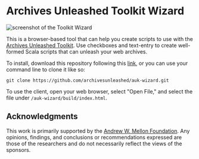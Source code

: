 # Archives Unleashed Toolkit Wizard

![screenshot of the Toolkit Wizard](https://user-images.githubusercontent.com/3834704/33250099-98fcf4d0-d2fc-11e7-8e7c-a0a165574dc3.png)

This is a browser-based tool that can help you create scripts to use with the [Archives Unleashed Toolkit](http://archivesunleashed.org/aut/). Use checkboxes and text-entry to create well-formed Scala scripts that can unleash your web archives.

To install, download this repository following this [link](https://github.com/archivesunleashed/auk-wizard/archive/master.zip), or you can use your command line to clone it like so:

```
git clone https://github.com/archivesunleashed/auk-wizard.git
```

To use the client, open your web browser, select "Open File," and select the file under `/auk-wizard/build/index.html`.

## Acknowledgments

This work is primarily supported by the [Andrew W. Mellon Foundation](https://uwaterloo.ca/arts/news/multidisciplinary-project-will-help-historians-unlock). Any opinions, findings, and conclusions or recommendations expressed are those of the researchers and do not necessarily reflect the views of the sponsors.